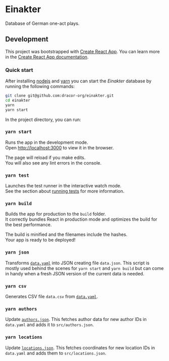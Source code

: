 # Einakter

Database of German one-act plays.

## Development

This project was bootstrapped with [Create React App](https://github.com/facebook/create-react-app). You can learn more in the
[Create React App documentation](https://facebook.github.io/create-react-app/docs/getting-started).

### Quick start

After installing [nodejs](https://nodejs.org/en/download/package-manager/) and
[yarn](https://classic.yarnpkg.com/en/docs/install) you can start the *Einakter*
database by running the following commands:

```bash
git clone git@github.com:dracor-org/einakter.git
cd einakter
yarn
yarn start
```

In the project directory, you can run:

### `yarn start`

Runs the app in the development mode.<br />
Open [http://localhost:3000](http://localhost:3000) to view it in the browser.

The page will reload if you make edits.<br />
You will also see any lint errors in the console.

### `yarn test`

Launches the test runner in the interactive watch mode.<br />
See the section about [running tests](https://facebook.github.io/create-react-app/docs/running-tests) for more information.

### `yarn build`

Builds the app for production to the `build` folder.<br />
It correctly bundles React in production mode and optimizes the build for the best performance.

The build is minified and the filenames include the hashes.<br />
Your app is ready to be deployed!

### `yarn json`

Transforms [`data.yaml`](data.yaml) into JSON creating file `data.json`. This
script is mostly used behind the scenes for `yarn start` and `yarn build` but
can come in handy when a fresh JSON version of the current data is needed.

### `yarn csv`

Generates CSV file `data.csv` from [`data.yaml`](data.yaml).

### `yarn authors`

Update [`authors.json`](src/authors.json). This fetches author data for new
author IDs in `data.yaml` and adds it to `src/authors.json`.

### `yarn locations`

Update [`locations.json`](src/locations.json). This fetches coordinates for
new location IDs in `data.yaml` and adds them to `src/locations.json`.
